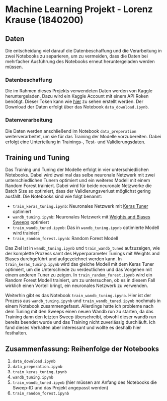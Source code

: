 # Machine Learning Projekt - Lorenz Krause (1840200)

## Daten
Die entscheidung viel darauf die Datenbeschaffung und die Verarbeitung in zwei Notebooks zu separieren, um zu vermeiden, dass die Daten bei mehrfacher Ausführung des Notebooks erneut heruntergeladen werden müssen.

### Datenbeschaffung
Die im Rahmen dieses Projekts verwendeten Daten werden von Kaggle heruntergeladen. Dazu wird ein Kaggle Account mit einem API Roken benötigt. Dieser Token kann wie [hier](https://www.kaggle.com/docs/api) zu sehen erstellt werden. Der Download der Daten erfolgt über das Notebook `data_download.ipynb`.

### Datenverarbeitung
Die Daten werden anschließend im Notebook `data_preperation` weiterverarbeitet, um sie für das Training der Modelle vorzubereiten. Dabei erfolgt eine Unterteilung in Trainings-, Test- und Validierungsdaten.

## Training und Tuning
Das Training und Tuning der Modelle erfolgt in vier unterschiedlichen Notebooks. Dabei wird zwei mal das selbe neuronale Netzwerk mit zwei unterschiedlichen Tunern optimiert und ein weiteres Modell mit einem Random Forest trainiert. Dabei wird für beide neuronale Netzwerke die Batch Size so optimiert, dass der Validierungsverlust möglichst gering ausfällt. Die Notebooks sind wie folgt benannt:
- `train_keras_tuning.ipynb`: Neuronales Netzwerk mit [Keras Tuner](https://keras.io/keras_tuner/) optimiert
- `wandb_tuning.ipynb`: Neuronales Netzwerk mit [Weights and Biases Sweeps](https://docs.wandb.ai/guides/sweeps) optimiert
- `train_wandb_tuned.ipynb`: Das in `wandb_tuning.ipynb` optimierte Modell wird trainiert
- `train_random_forest.ipynb`: Random Forest Modell


Das Ziel ist in `wandb_tuning.ipynb` und `train_wandb_tuned` aufzuzeigen, wie der komplette Prozess samt des Hyperparameter Tunings mit Weights and Biases durchgeführt und aufgezeichnet werden kann. In `train_keras_tuning.ipynb` wird das gleiche Modell mit dem Keras Tuner optimiert, um die Unterschiede zu verdeutlichen und das Vorgehen mit einem anderen Tuner zu zeigen. In `train_random_forest.ipynb` wird ein Random Forest Modell trainiert, um zu untersuchen, ob es in diesem Fall wirklich einen Vorteil bringt, ein neuronales Netzwerk zu verwenden.

Weiterhin gibt es das Notebook `train_wandb_tuning.ipynb`. Hier ist der Prozess aus `wandb_tuning.ipynb` und `train_wandb_tuned.ipynb` nochmals in einem Notebook zusammengefasst. Allerdings hatte ich probleme nach dem Tuning mit den Sweeps einen neuen Wandb run zu starten, da das Training dann den letzten Sweep überschreibt, obwohl dieser wandb run bereits beendet wurde und das Training nicht zuverlässig durchläuft. Ich fand dieses Verhalten aber interessant und wollte es deshalb hier festhalten.


## Zusammenfassung: Reihenfolge der Notebooks
1. `data_download.ipynb`
2. `data_preperation.ipynb`
3. `train_keras_tuning.ipynb`
4. `wandb_tuning.ipynb`
5. `train_wandb_tuned.ipynb` (hier müssen am Anfang des Notebooks die Sweep-ID und das Projekt angepasst werden)
6. `train_random_forest.ipynb`
